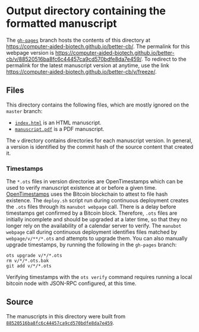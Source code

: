 # Output directory containing the formatted manuscript

The [`gh-pages`](https://github.com/computer-aided-biotech/better-cb/tree/gh-pages) branch hosts the contents of this directory at <https://computer-aided-biotech.github.io/better-cb/>.
The permalink for this webpage version is <https://computer-aided-biotech.github.io/better-cb/v/88520516ba8fc6c44457ca9cd570bdfe8da7e459/>.
To redirect to the permalink for the latest manuscript version at anytime, use the link <https://computer-aided-biotech.github.io/better-cb/v/freeze/>.

## Files

This directory contains the following files, which are mostly ignored on the `master` branch:

+ [`index.html`](index.html) is an HTML manuscript.
+ [`manuscript.pdf`](manuscript.pdf) is a PDF manuscript.

The `v` directory contains directories for each manuscript version.
In general, a version is identified by the commit hash of the source content that created it.

### Timestamps

The `*.ots` files in version directories are OpenTimestamps which can be used to verify manuscript existence at or before a given time.
[OpenTimestamps](https://opentimestamps.org/) uses the Bitcoin blockchain to attest to file hash existence.
The `deploy.sh` script run during continuous deployment creates the `.ots` files through its `manubot webpage` call.
There is a delay before timestamps get confirmed by a Bitcoin block.
Therefore, `.ots` files are initially incomplete and should be upgraded at a later time, so that they no longer rely on the availability of a calendar server to verify.
The `manubot webpage` call during continuous deployment identifies files matched by `webpage/v/**/*.ots` and attempts to upgrade them.
You can also manually upgrade timestamps, by running the following in the `gh-pages` branch:

```shell
ots upgrade v/*/*.ots
rm v/*/*.ots.bak
git add v/*/*.ots
```

Verifying timestamps with the `ots verify` command requires running a local bitcoin node with JSON-RPC configured, at this time.

## Source

The manuscripts in this directory were built from
[`88520516ba8fc6c44457ca9cd570bdfe8da7e459`](https://github.com/computer-aided-biotech/better-cb/commit/88520516ba8fc6c44457ca9cd570bdfe8da7e459).
